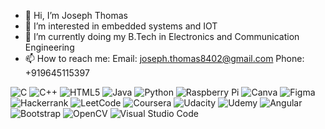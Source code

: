 - 👋 Hi, I’m Joseph Thomas
- 👀 I’m interested in embedded systems and IOT
- 🌱 I’m currently doing my B.Tech in Electronics and Communication Engineering
- 📫 How to reach me:
                    Email: joseph.thomas8402@gmail.com
                    Phone: +919645115397

![C](https://img.shields.io/badge/c-%2300599C.svg?style=for-the-badge&logo=c&logoColor=white)  ![C++](https://img.shields.io/badge/c++-%2300599C.svg?style=for-the-badge&logo=c%2B%2B&logoColor=white)  ![HTML5](https://img.shields.io/badge/html5-%23E34F26.svg?style=for-the-badge&logo=html5&logoColor=white)  	![Java](https://img.shields.io/badge/java-%23ED8B00.svg?style=for-the-badge&logo=openjdk&logoColor=white)  ![Python](https://img.shields.io/badge/python-3670A0?style=for-the-badge&logo=python&logoColor=ffdd54)  	![Raspberry Pi](https://img.shields.io/badge/-RaspberryPi-C51A4A?style=for-the-badge&logo=Raspberry-Pi)  ![Canva](https://img.shields.io/badge/Canva-%2300C4CC.svg?style=for-the-badge&logo=Canva&logoColor=white)  ![Figma](https://img.shields.io/badge/figma-%23F24E1E.svg?style=for-the-badge&logo=figma&logoColor=white) ![Hackerrank](https://img.shields.io/badge/-Hackerrank-2EC866?style=for-the-badge&logo=HackerRank&logoColor=white)  ![LeetCode](https://img.shields.io/badge/LeetCode-000000?style=for-the-badge&logo=LeetCode&logoColor=#d16c06)  ![Coursera](https://img.shields.io/badge/Coursera-%230056D2.svg?style=for-the-badge&logo=Coursera&logoColor=white)  	![Udacity](https://img.shields.io/badge/Udacity-grey?style=for-the-badge&logo=udacity&logoColor=15B8E6)  ![Udemy](https://img.shields.io/badge/Udemy-A435F0?style=for-the-badge&logo=Udemy&logoColor=white)  ![Angular](https://img.shields.io/badge/angular-%23DD0031.svg?style=for-the-badge&logo=angular&logoColor=white)  ![Bootstrap](https://img.shields.io/badge/bootstrap-%238511FA.svg?style=for-the-badge&logo=bootstrap&logoColor=white)  ![OpenCV](https://img.shields.io/badge/opencv-%23white.svg?style=for-the-badge&logo=opencv&logoColor=white)  ![Visual Studio Code](https://img.shields.io/badge/Visual%20Studio%20Code-0078d7.svg?style=for-the-badge&logo=visual-studio-code&logoColor=white)  


<!---
josephthomas8402/josephthomas8402 is a ✨ special ✨ repository because its `README.md` (this file) appears on your GitHub profile.
You can click the Preview link to take a look at your changes.
--->
